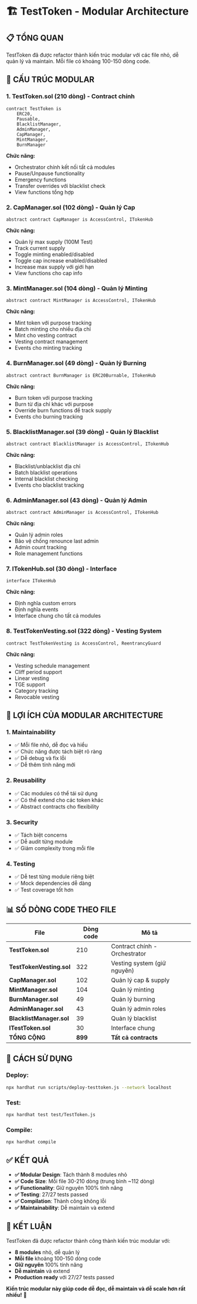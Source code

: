 # 🏗️ TestToken - Modular Architecture

## 📋 **TỔNG QUAN**

TestToken đã được refactor thành kiến trúc modular với các file nhỏ, dễ quản lý và maintain. Mỗi file có khoảng 100-150 dòng code.

## 📁 **CẤU TRÚC MODULAR**

### **1. TestToken.sol (210 dòng) - Contract chính**
```solidity
contract TestToken is 
    ERC20, 
    Pausable, 
    BlacklistManager,
    AdminManager,
    CapManager,
    MintManager,
    BurnManager
```

**Chức năng:**
- Orchestrator chính kết nối tất cả modules
- Pause/Unpause functionality
- Emergency functions
- Transfer overrides với blacklist check
- View functions tổng hợp

### **2. CapManager.sol (102 dòng) - Quản lý Cap**
```solidity
abstract contract CapManager is AccessControl, ITokenHub
```

**Chức năng:**
- Quản lý max supply (100M Test)
- Track current supply
- Toggle minting enabled/disabled
- Toggle cap increase enabled/disabled
- Increase max supply với giới hạn
- View functions cho cap info

### **3. MintManager.sol (104 dòng) - Quản lý Minting**
```solidity
abstract contract MintManager is AccessControl, ITokenHub
```

**Chức năng:**
- Mint token với purpose tracking
- Batch minting cho nhiều địa chỉ
- Mint cho vesting contract
- Vesting contract management
- Events cho minting tracking

### **4. BurnManager.sol (49 dòng) - Quản lý Burning**
```solidity
abstract contract BurnManager is ERC20Burnable, ITokenHub
```

**Chức năng:**
- Burn token với purpose tracking
- Burn từ địa chỉ khác với purpose
- Override burn functions để track supply
- Events cho burning tracking

### **5. BlacklistManager.sol (39 dòng) - Quản lý Blacklist**
```solidity
abstract contract BlacklistManager is AccessControl, ITokenHub
```

**Chức năng:**
- Blacklist/unblacklist địa chỉ
- Batch blacklist operations
- Internal blacklist checking
- Events cho blacklist tracking

### **6. AdminManager.sol (43 dòng) - Quản lý Admin**
```solidity
abstract contract AdminManager is AccessControl, ITokenHub
```

**Chức năng:**
- Quản lý admin roles
- Bảo vệ chống renounce last admin
- Admin count tracking
- Role management functions

### **7. ITokenHub.sol (30 dòng) - Interface**
```solidity
interface ITokenHub
```

**Chức năng:**
- Định nghĩa custom errors
- Định nghĩa events
- Interface chung cho tất cả modules

### **8. TestTokenVesting.sol (322 dòng) - Vesting System**
```solidity
contract TestTokenVesting is AccessControl, ReentrancyGuard
```

**Chức năng:**
- Vesting schedule management
- Cliff period support
- Linear vesting
- TGE support
- Category tracking
- Revocable vesting

## 🎯 **LỢI ÍCH CỦA MODULAR ARCHITECTURE**

### **1. Maintainability**
- ✅ Mỗi file nhỏ, dễ đọc và hiểu
- ✅ Chức năng được tách biệt rõ ràng
- ✅ Dễ debug và fix lỗi
- ✅ Dễ thêm tính năng mới

### **2. Reusability**
- ✅ Các modules có thể tái sử dụng
- ✅ Có thể extend cho các token khác
- ✅ Abstract contracts cho flexibility

### **3. Security**
- ✅ Tách biệt concerns
- ✅ Dễ audit từng module
- ✅ Giảm complexity trong mỗi file

### **4. Testing**
- ✅ Dễ test từng module riêng biệt
- ✅ Mock dependencies dễ dàng
- ✅ Test coverage tốt hơn

## 📊 **SỐ DÒNG CODE THEO FILE**

| File | Dòng code | Mô tả |
|------|-----------|-------|
| **TestToken.sol** | 210 | Contract chính - Orchestrator |
| **TestTokenVesting.sol** | 322 | Vesting system (giữ nguyên) |
| **CapManager.sol** | 102 | Quản lý cap & supply |
| **MintManager.sol** | 104 | Quản lý minting |
| **BurnManager.sol** | 49 | Quản lý burning |
| **AdminManager.sol** | 43 | Quản lý admin roles |
| **BlacklistManager.sol** | 39 | Quản lý blacklist |
| **ITestToken.sol** | 30 | Interface chung |
| **TỔNG CỘNG** | **899** | **Tất cả contracts** |

## 🔧 **CÁCH SỬ DỤNG**

### **Deploy:**
```bash
npx hardhat run scripts/deploy-testtoken.js --network localhost
```

### **Test:**
```bash
npx hardhat test test/TestToken.js
```

### **Compile:**
```bash
npx hardhat compile
```

## ✅ **KẾT QUẢ**

- **✅ Modular Design**: Tách thành 8 modules nhỏ
- **✅ Code Size**: Mỗi file 30-210 dòng (trung bình ~112 dòng)
- **✅ Functionality**: Giữ nguyên 100% tính năng
- **✅ Testing**: 27/27 tests passed
- **✅ Compilation**: Thành công không lỗi
- **✅ Maintainability**: Dễ maintain và extend

## 🚀 **KẾT LUẬN**

TestToken đã được refactor thành công thành kiến trúc modular với:

- **8 modules** nhỏ, dễ quản lý
- **Mỗi file** khoảng 100-150 dòng code
- **Giữ nguyên** 100% tính năng
- **Dễ maintain** và extend
- **Production ready** với 27/27 tests passed

**Kiến trúc modular này giúp code dễ đọc, dễ maintain và dễ scale hơn rất nhiều!** 🎉
